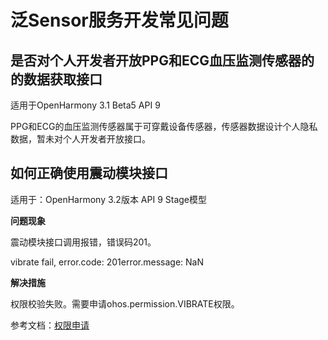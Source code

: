 # 泛Sensor服务开发常见问题

## 是否对个人开发者开放PPG和ECG血压监测传感器的的数据获取接口

适用于OpenHarmony 3.1 Beta5  API 9

PPG和ECG的血压监测传感器属于可穿戴设备传感器，传感器数据设计个人隐私数据，暂未对个人开发者开放接口。

## 如何正确使用震动模块接口

适用于：OpenHarmony 3.2版本  API 9 Stage模型

**问题现象**

震动模块接口调用报错，错误码201。

vibrate fail, error.code: 201error.message: NaN

**解决措施**

权限校验失败。需要申请ohos.permission.VIBRATE权限。

参考文档：[权限申请](../security/accesstoken-guidelines.md)

